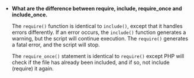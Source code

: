 - **What are the difference between require, include, require_once and include_once.**

  The `require()` function is identical to `include()`, except that it handles errors differently. If an error occurs, the `include()` function generates a warning, but the script will continue execution. The `require()` generates a fatal error, and the script will stop.

  The `require_once()` statement is identical to `require()` except PHP will check if the file has already been included, and if so, not include (require) it again.
